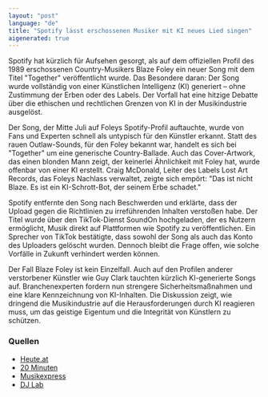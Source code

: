 ```yaml
---
layout: "post"
language: "de"
title: "Spotify lässt erschossenen Musiker mit KI neues Lied singen"
aigenerated: true
---
```


Spotify hat kürzlich für Aufsehen gesorgt, als auf dem offiziellen Profil des 1989 erschossenen Country-Musikers Blaze Foley ein neuer Song mit dem Titel "Together" veröffentlicht wurde. Das Besondere daran: Der Song wurde vollständig von einer Künstlichen Intelligenz (KI) generiert – ohne Zustimmung der Erben oder des Labels. Der Vorfall hat eine hitzige Debatte über die ethischen und rechtlichen Grenzen von KI in der Musikindustrie ausgelöst.

<!--more-->

Der Song, der Mitte Juli auf Foleys Spotify-Profil auftauchte, wurde von Fans und Experten schnell als untypisch für den Künstler erkannt. Statt des rauen Outlaw-Sounds, für den Foley bekannt war, handelt es sich bei "Together" um eine generische Country-Ballade. Auch das Cover-Artwork, das einen blonden Mann zeigt, der keinerlei Ähnlichkeit mit Foley hat, wurde offenbar von einer KI erstellt. Craig McDonald, Leiter des Labels Lost Art Records, das Foleys Nachlass verwaltet, zeigte sich empört: "Das ist nicht Blaze. Es ist ein KI-Schrott-Bot, der seinem Erbe schadet." 

Spotify entfernte den Song nach Beschwerden und erklärte, dass der Upload gegen die Richtlinien zu irreführenden Inhalten verstoßen habe. Der Titel wurde über den TikTok-Dienst SoundOn hochgeladen, der es Nutzern ermöglicht, Musik direkt auf Plattformen wie Spotify zu veröffentlichen. Ein Sprecher von TikTok bestätigte, dass sowohl der Song als auch das Konto des Uploaders gelöscht wurden. Dennoch bleibt die Frage offen, wie solche Vorfälle in Zukunft verhindert werden können.

Der Fall Blaze Foley ist kein Einzelfall. Auch auf den Profilen anderer verstorbener Künstler wie Guy Clark tauchten kürzlich KI-generierte Songs auf. Branchenexperten fordern nun strengere Sicherheitsmaßnahmen und eine klare Kennzeichnung von KI-Inhalten. Die Diskussion zeigt, wie dringend die Musikindustrie auf die Herausforderungen durch KI reagieren muss, um das geistige Eigentum und die Integrität von Künstlern zu schützen.

### Quellen
- [Heute.at](https://www.heute.at/s/spotify-laesst-erschossenen-musiker-neues-lied-singen-120121365)  
- [20 Minuten](https://www.20min.ch/story/spotify-laesst-tote-musiker-mit-ki-singen-103387668)  
- [Musikexpress](https://www.musikexpress.de/ohne-label-zustimmung-ki-songs-auf-spotify-profilen-toter-musiker-3064633/)  
- [DJ Lab](https://www.dj-lab.de/spotify-ki-song-verstorbener-kuenstler-veroeffentlicht/)
